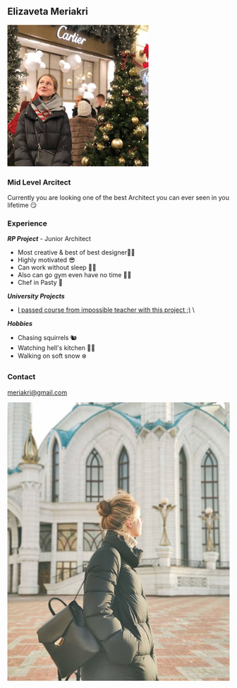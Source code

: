 ## Elizaveta Meriakri
![Image](/photo2.jpg)
### Mid Level Arcitect

Currently you are looking one of the best Architect you can ever seen in you lifetime 😏

### **Experience**
_**RP Project**_ - Junior Architect
- Most creative & best of best designer👩‍💻
- Highly motivated 😎
- Can work without sleep 🧟‍♀️
- Also can go gym even have no time 💁‍♀️
- Chef in Pasty 🍰

_**University Projects**_ 
- [I passed course from impossible teacher with this project ;)](/project.pdf) \

_**Hobbies**_ 
- Chasing squirrels 🐿️
- Watching hell's kitchen 🧑‍🍳
- Walking on soft snow ❄️

### Contact
meriakri@gmail.com

![Image](/photo.jpg)
